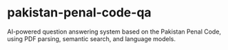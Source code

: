 # pakistan-penal-code-qa
AI-powered question answering system based on the Pakistan Penal Code, using PDF parsing, semantic search, and language models.
